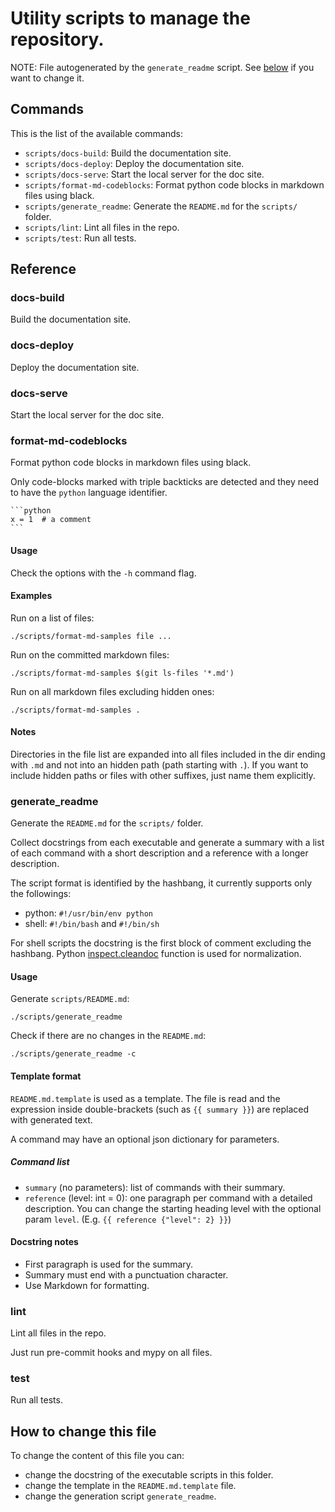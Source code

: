 <!-- prettier-ignore-start -->
# Utility scripts to manage the repository.

NOTE: File autogenerated by the `generate_readme` script.
See [below](#how-to-change-this-file) if you want to change it.


## Commands

This is the list of the available commands:

- `scripts/docs-build`: Build the documentation site.
- `scripts/docs-deploy`: Deploy the documentation site.
- `scripts/docs-serve`: Start the local server for the doc site.
- `scripts/format-md-codeblocks`: Format python code blocks in markdown files using
  black.
- `scripts/generate_readme`: Generate the `README.md` for the `scripts/` folder.
- `scripts/lint`: Lint all files in the repo.
- `scripts/test`: Run all tests.

## Reference

### docs-build

Build the documentation site.


### docs-deploy

Deploy the documentation site.


### docs-serve

Start the local server for the doc site.


### format-md-codeblocks

Format python code blocks in markdown files using black.

Only code-blocks marked with triple backticks are detected and they need to
have the `python` language identifier.

    ```python
    x = 1  # a comment
    ```

#### Usage

Check the options with the `-h` command flag.

#### Examples

Run on a list of files:

    ./scripts/format-md-samples file ...

Run on the committed markdown files:

    ./scripts/format-md-samples $(git ls-files '*.md')

Run on all markdown files excluding hidden ones:

    ./scripts/format-md-samples .

#### Notes

Directories in the file list are expanded into all files included in the dir
ending with `.md` and not into an hidden path (path starting with `.`). If you
want to include hidden paths or files with other suffixes, just name them
explicitly.


### generate_readme

Generate the `README.md` for the `scripts/` folder.

Collect docstrings from each executable and generate a summary with a list of
each command with a short description and a reference with a longer
description.

The script format is identified by the hashbang, it currently supports only
the followings:

* python: `#!/usr/bin/env python`
* shell: `#!/bin/bash` and  `#!/bin/sh`

For shell scripts the docstring is the first block of comment excluding the
hashbang.
Python
[inspect.cleandoc](https://docs.python.org/3/library/inspect.html#inspect.cleandoc)
function is used for normalization.

#### Usage

Generate `scripts/README.md`:

    ./scripts/generate_readme

Check if there are no changes in the `README.md`:

    ./scripts/generate_readme -c

#### Template format

`README.md.template` is used as a template. The file is read and the expression
inside double-brackets (such as `{{ summary }}`) are replaced with generated
text.

A command may have an optional json dictionary for parameters.

##### Command list

- `summary` (no parameters): list of commands with their summary.
- `reference` (level: int = 0): one paragraph per command with a detailed
  description. You can change the starting heading level with the optional
  param `level`. (E.g. `{{ reference {"level": 2} }}`)

#### Docstring notes

- First paragraph is used for the summary.
- Summary must end with a punctuation character.
- Use Markdown for formatting.


### lint

Lint all files in the repo.

Just run pre-commit hooks and mypy on all files.


### test

Run all tests.

## How to change this file

To change the content of this file you can:

- change the docstring of the executable scripts in this folder.
- change the template in the `README.md.template` file.
- change the generation script `generate_readme`.
<!-- prettier-ignore-end -->

